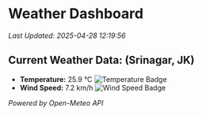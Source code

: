 
# Weather Dashboard

_Last Updated: 2025-04-28 12:19:56_

## Current Weather Data: (Srinagar, JK)
- **Temperature:** 25.9 °C ![Temperature Badge](https://img.shields.io/badge/Temperature-Medium%20Temp-green)
- **Wind Speed:** 7.2 km/h ![Wind Speed Badge](https://img.shields.io/badge/Wind%20Speed-Light%20Wind-blue)

*Powered by Open-Meteo API*
